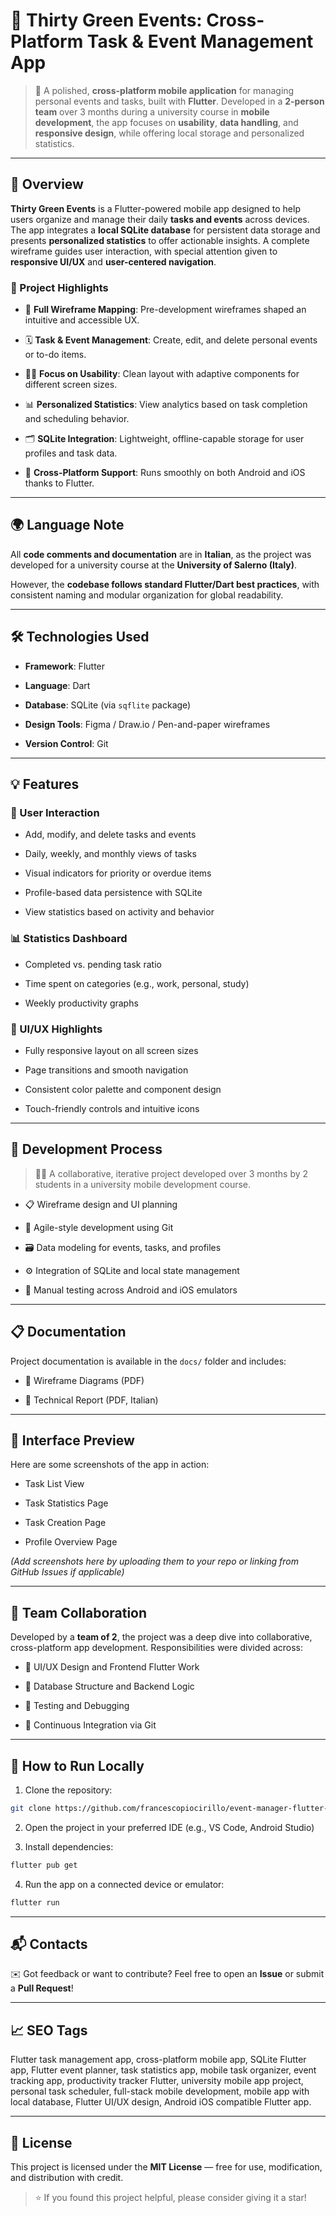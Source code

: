 📱 Thirty Green Events: Cross-Platform Task & Event Management App
=======================================================

> 🚀 A polished, **cross-platform mobile application** for managing personal events and tasks, built with **Flutter**. Developed in a **2-person team** over 3 months during a university course in **mobile development**, the app focuses on **usability**, **data handling**, and **responsive design**, while offering local storage and personalized statistics.

* * *

📌 Overview
-----------

**Thirty Green Events** is a Flutter-powered mobile app designed to help users organize and manage their daily **tasks and events** across devices. The app integrates a **local SQLite database** for persistent data storage and presents **personalized statistics** to offer actionable insights. A complete wireframe guides user interaction, with special attention given to **responsive UI/UX** and **user-centered navigation**.

### 📁 Project Highlights

* 🧭 **Full Wireframe Mapping**: Pre-development wireframes shaped an intuitive and accessible UX.

* 🗓️ **Task & Event Management**: Create, edit, and delete personal events or to-do items.

* 🧑‍💻 **Focus on Usability**: Clean layout with adaptive components for different screen sizes.
    
* 📊 **Personalized Statistics**: View analytics based on task completion and scheduling behavior.
    
* 🗂️ **SQLite Integration**: Lightweight, offline-capable storage for user profiles and task data.
        
* 📱 **Cross-Platform Support**: Runs smoothly on both Android and iOS thanks to Flutter.    

* * *

🌍 Language Note
----------------

All **code comments and documentation** are in **Italian**, as the project was developed for a university course at the **University of Salerno (Italy)**.

However, the **codebase follows standard Flutter/Dart best practices**, with consistent naming and modular organization for global readability.

* * *

🛠️ Technologies Used
---------------------

* **Framework**: Flutter
    
* **Language**: Dart
    
* **Database**: SQLite (via `sqflite` package)
    
* **Design Tools**: Figma / Draw.io / Pen-and-paper wireframes
    
* **Version Control**: Git
    

* * *

💡 Features
-----------

### 👥 User Interaction

* Add, modify, and delete tasks and events
    
* Daily, weekly, and monthly views of tasks
    
* Visual indicators for priority or overdue items
    
* Profile-based data persistence with SQLite
    
* View statistics based on activity and behavior
    

### 📊 Statistics Dashboard

* Completed vs. pending task ratio
    
* Time spent on categories (e.g., work, personal, study)
    
* Weekly productivity graphs
    

### 🎨 UI/UX Highlights

* Fully responsive layout on all screen sizes
    
* Page transitions and smooth navigation
    
* Consistent color palette and component design
    
* Touch-friendly controls and intuitive icons
    

* * *

🧠 Development Process
----------------------

> 👨‍💻 A collaborative, iterative project developed over 3 months by 2 students in a university mobile development course.

* 📋 Wireframe design and UI planning
    
* 🔄 Agile-style development using Git
    
* 🗃️ Data modeling for events, tasks, and profiles
    
* ⚙️ Integration of SQLite and local state management
    
* 📱 Manual testing across Android and iOS emulators
    

* * *

📋 Documentation
----------------

Project documentation is available in the `docs/` folder and includes:

* 📜 Wireframe Diagrams (PDF)
    
* 🧾 Technical Report (PDF, Italian)
    

* * *

📸 Interface Preview
--------------------

Here are some screenshots of the app in action:

* Task List View
    
* Task Statistics Page
    
* Task Creation Page
    
* Profile Overview Page
    

_(Add screenshots here by uploading them to your repo or linking from GitHub Issues if applicable)_

* * *

👥 Team Collaboration
---------------------

Developed by a **team of 2**, the project was a deep dive into collaborative, cross-platform app development. Responsibilities were divided across:

* 📱 UI/UX Design and Frontend Flutter Work
    
* 🧠 Database Structure and Backend Logic
    
* 🧪 Testing and Debugging
    
* 🔄 Continuous Integration via Git
    

* * *

🚀 How to Run Locally
---------------------

1. Clone the repository:
    

```bash
git clone https://github.com/francescopiocirillo/event-manager-flutter-app.git
```

2. Open the project in your preferred IDE (e.g., VS Code, Android Studio)
    
3. Install dependencies:
    

```bash
flutter pub get
```

4. Run the app on a connected device or emulator:
    

```bash
flutter run
```

* * *

📬 Contacts
-----------

✉️ Got feedback or want to contribute? Feel free to open an **Issue** or submit a **Pull Request**!

* * *

📈 SEO Tags
-----------

Flutter task management app, cross-platform mobile app, SQLite Flutter app, Flutter event planner, task statistics app, mobile task organizer, event tracking app, productivity tracker Flutter, university mobile app project, personal task scheduler, full-stack mobile development, mobile app with local database, Flutter UI/UX design, Android iOS compatible Flutter app.

* * *

📄 License
----------

This project is licensed under the **MIT License** — free for use, modification, and distribution with credit.

> ⭐ If you found this project helpful, please consider giving it a star!
